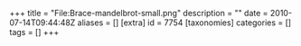 +++
title = "File:Brace-mandelbrot-small.png"
description = ""
date = 2010-07-14T09:44:48Z
aliases = []
[extra]
id = 7754
[taxonomies]
categories = []
tags = []
+++


